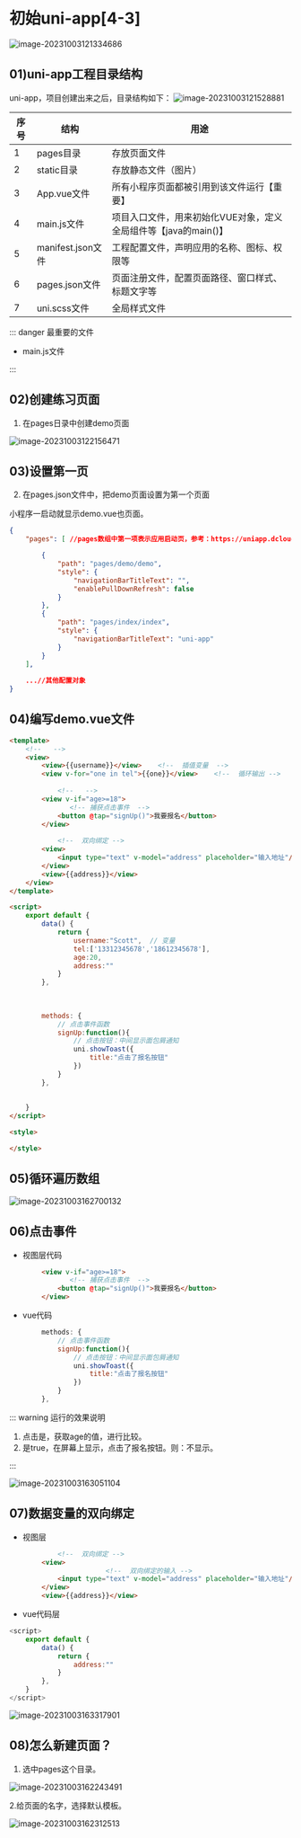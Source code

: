 # 初始uni-app[4-3]

![image-20231003121334686](03初始uni-app4-3.assets/image-20231003121334686.png)

## 01)uni-app工程目录结构

uni-app，项目创建出来之后，目录结构如下：
![image-20231003121528881](03初始uni-app4-3.assets/image-20231003121528881.png)

| 序号 | 结构              | 用途                                                         |
| ---- | ----------------- | ------------------------------------------------------------ |
| 1    | pages目录         | 存放页面文件                                                 |
| 2    | static目录        | 存放静态文件（图片）                                         |
| 3    | App.vue文件       | 所有小程序页面都被引用到该文件运行【重要】                   |
| 4    | main.js文件       | 项目入口文件，用来初始化VUE对象，定义全局组件等【java的main()】 |
| 5    | manifest.json文件 | 工程配置文件，声明应用的名称、图标、权限等                   |
| 6    | pages.json文件    | 页面注册文件，配置页面路径、窗口样式、标题文字等             |
| 7    | uni.scss文件      | 全局样式文件                                                 |

::: danger  最重要的文件

- main.js文件

:::



## 02)创建练习页面

1. 在pages日录中创建demo页面

![image-20231003122156471](03初始uni-app4-3.assets/image-20231003122156471.png)



## 03)设置第一页

2. 在pages.json文件中，把demo页面设置为第一个页面

小程序一启动就显示demo.vue也页面。

```json
{
	"pages": [ //pages数组中第一项表示应用启动页，参考：https://uniapp.dcloud.io/collocation/pages

		{
			"path": "pages/demo/demo",
			"style": {
				"navigationBarTitleText": "",
				"enablePullDownRefresh": false
			}
		},
		{
			"path": "pages/index/index",
			"style": {
				"navigationBarTitleText": "uni-app"
			}
		}
	],
    
    ...//其他配置对象
}

```

## 04)编写demo.vue文件

```html
<template>
    <!--   -->
	<view>
		<view>{{username}}</view>    <!--  插值变量  -->
		<view v-for="one in tel">{{one}}</view>    <!--  循环输出 -->
        
            <!--   -->
		<view v-if="age>=18">
               <!-- 捕获点击事件  -->
			<button @tap="signUp()">我要报名</button>
		</view>
        
            <!--  双向绑定 -->
		<view>
			<input type="text" v-model="address" placeholder="输入地址"/>
		</view>
		<view>{{address}}</view>
	</view>
</template>

<script>
	export default {
		data() {
			return {
				username:"Scott",  // 变量
				tel:['13312345678','18612345678'],
				age:20,
				address:""
			}
		},
        
        
        
		methods: {
            // 点击事件函数
			signUp:function(){
                // 点击按钮：中间显示面包屑通知
				uni.showToast({
					title:"点击了报名按钮"
				})
			}
		},
        
        
	}
</script>

<style>

</style>

```

## 05)循环遍历数组

![image-20231003162700132](03初始uni-app4-3.assets/image-20231003162700132.png)





## 06)点击事件

- 视图层代码

```html
		<view v-if="age>=18">
               <!-- 捕获点击事件  -->
			<button @tap="signUp()">我要报名</button>
		</view>
```



- vue代码

```js
		methods: {
            // 点击事件函数
			signUp:function(){
                // 点击按钮：中间显示面包屑通知
				uni.showToast({
					title:"点击了报名按钮"
				})
			}
		},
```

::: warning 运行的效果说明

1. 点击是，获取age的值，进行比较。
2. 是true，在屏幕上显示，点击了报名按钮。则：不显示。

:::





![image-20231003163051104](03初始uni-app4-3.assets/image-20231003163051104.png)

## 07)数据变量的双向绑定

- 视图层

```html
            <!--  双向绑定 -->
		<view>
                        <!--  双向绑定的输入 -->
			<input type="text" v-model="address" placeholder="输入地址"/>
		</view>
		<view>{{address}}</view>
```

- vue代码层

```js
<script>
	export default {
		data() {
			return {
				address:""
			}
		},
	}
</script>
```

![image-20231003163317901](03初始uni-app4-3.assets/image-20231003163317901.png)







## 08)怎么新建页面？

1. 选中pages这个目录。



![image-20231003162243491](03初始uni-app4-3.assets/image-20231003162243491.png)

2.给页面的名字，选择默认模板。

![image-20231003162312513](03初始uni-app4-3.assets/image-20231003162312513.png)
